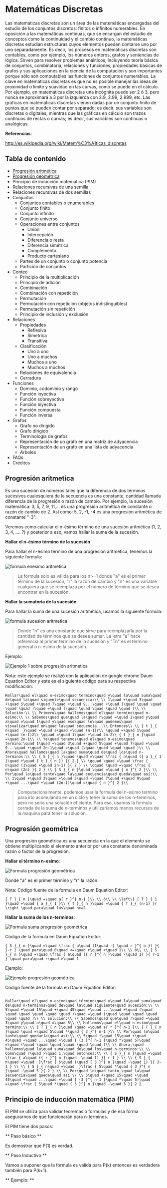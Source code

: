 # Matemáticas Discretas
Las matemáticas discretas son un área de las matemáticas encargadas del estudio de los conjuntos discretos: finitos o infinitos numerables. En oposición a las matemáticas continuas, que se encargan del estudio de conceptos como la continuidad y el cambio continuo, la matemáticas discretas estudian estructuras cuyos elementos pueden contarse uno por uno separadamente. Es decir, los procesos en matemáticas discretas son contables, como por ejemplo, los números enteros, grafos y sentencias de lógica. Sirven para resolver problemas analíticos, incluyendo teoría básica de conjuntos, combinatoria, relaciones y funciones, propiedades básicas de grafos y sus aplicaciones en la ciencia de la computación y son importantes porque sólo son computables las funciones de conjuntos numerables. La clave en matemáticas discretas es que no es posible manejar las ideas de proximidad o límite y suavidad en las curvas, como se puede en el cálculo. Por ejemplo, en matemáticas discretas una incógnita puede ser 2 ó 3, pero nunca se aproximará a 3 por la izquierda con 2.9, 2.99, 2.999, etc. Las gráficas en matemáticas discretas vienen dadas por un conjunto finito de puntos que se pueden contar por separado; es decir, sus variables son discretas o digitales, mientras que las gráficas en cálculo son trazos continuos de rectas o curvas; es decir, sus variables son continuas o analógicas.

**Referencias**:

http://es.wikipedia.org/wiki/Matem%C3%A1ticas_discretas

## Tabla de contenido

- [Progresión aritmética](#progresi%C3%B3n-aritmetica)
- [Progresión geométrica](#progresi%C3%B3n-geom%C3%A9trica)
- Principio de inducción matemática (PIM)
- Relaciones recursivas de una semilla
- Relaciones recursivas de dos semillas
- Conjuntos
    - Conjuntos contables o enumerables
    - Conjunto finito
    - Conjunto infinito
    - Conjunto universo
  - Operaciones entre conjuntos
    - Unión
    - Intercepción
    - Diferencia o resta
    - Diferencia simétrica
    - Complemento
    - Producto cartesiano
  - Partes de un conjunto o conjunto potencia
  - Partición de conjuntos
- Conteo
  - Principio de la multiplicación
  - Principio de adición
  - Combinación
  - Combinación con repetición
  - Permutación
  - Permutación con repetición (objetos indistinguibles)
  - Permutación sin repetición
  - Principio de inclusión y exclusión
- Relaciones
  - Propiedades
    - Reflexiva
    - Simetrica
    - Transitiva
  - Clasificación
    - Uno a uno
    - Uno a muchos
    - Muchos a uno
    - Muchos a muchos
  - Relaciones de equivalencia
  - Cerradura
- Funciones
  - Dominio, codominio y rango
  - Función inyectiva
  - Función sobreyectiva
  - Función biyectiva
  - Función compuesta
  - Función inversa
- Grafos
  - Grafo no dirigido
  - Grafo dirigido
  - Terminología de grafos
  - Representación de un grafo en una matriz de adyacencia
  - Representación de un grafo en una lista de adyacencia
  - Arboles
- FAQs
- Créditos

## Progresión aritmetica

Es una sucesión de números tales que la diferencia de dos términos sucesivos cualesquiera de la secuencia es una constante, cantidad llamada diferencia de la progresión o razón de cambio. Por ejemplo, la sucesión matemática: 3, 5, 7, 9, 11,... es una progresión aritmética de constante o razón de cambio de 2. Así como: 5, 2, -1, -4 es una progresión aritmética de constante "-3".

Veremos como calcular el n-ésimo término de una sucesión aritmética (1, 2, 3, 4, .... ?) y posterior a eso, vamos hallar la suma de la sucesión.

**Hallar el n-ésimo término de la sucesión**

Para hallar el n-ésimo término de una progresión aritmética, tenemos la siguiente formula:

![formula enesimo aritmetica](https://raw.githubusercontent.com/victorhtorres/SoyInformatico/master/MatematicasDiscretas/Images/formula-enesimo-artimetica.png)

>La formula solo es válida para los n>=1 donde "a" es el primer término de la sucesión, "r" la razón de cambio y "n" es una variable cualquiera que se reemplaza por el número de término que se desea encontrar en la sucesión. 

**Hallar la sumatoria de la sucesión**

Para hallar la suma de una sucesión aritmética, usamos la siguiente fórmula:

![formula sucesion aritmetica](https://raw.githubusercontent.com/victorhtorres/SoyInformatico/master/MatematicasDiscretas/Images/formula-suma-sucesion-artimetica.png)

>Donde "n" es una constante que sirve para reemplazarla por la cantidad de términos que se desea sumar. La letra "a" hace referencia al primer término de la sucesión y "Tn" es el término general o n-ésimo de la sucesión.

Ejemplo:

![Ejemplo 1 sobre progresión aritmetica](https://raw.githubusercontent.com/victorhtorres/SoyInformatico/master/MatematicasDiscretas/Images/ejemplo-1-progresion-aritmetica.png)

Nota: este ejemplo se realizó con la aplicación de google chrome Daum Equation Editor y este es el siguiente código para su respectiva modificación:

```plain
Hallar\quad el\quad n-esimo\quad termino\quad y\quad la\quad suma\quad de\quad la\quad siguente\quad secuencia:\\ \\ 1\quad +\quad 3\quad +\quad 5\quad +\quad 7\quad +\quad 9...\quad +\quad (\quad \quad \quad \quad \quad )\quad =\quad (\quad \quad \quad \quad \quad )\\ \\ Solución:\\ \\ Primero\quad hallemos\quad el\quad termino\quad n-esimo:\\ \\ Sabemos\quad que\quad la\quad r\quad =\quad 2\quad y\quad a\quad =\quad 1\quad y\quad eso\quad lo\quad podemos\quad visualizar\quad en\quad la\quad secuencia...\\ Entonces\\ \\ { t }_{ n\quad  }\quad =\quad a\quad +\quad (n-1)r\\ \qquad =\quad 1\quad +\quad (n-1)2\\ \qquad =\quad 1\quad +\quad 2n-2\\ { t }_{ n }\quad =\quad 2n-1\\ \\ Ya\quad tenemos\quad el\quad n-esimo\quad termino:\quad 1\quad +\quad 3\quad +\quad 5\quad +\quad 7\quad +\quad 9...\quad +\quad 2n-1\quad =\quad (\quad \quad \quad \quad )\\ \\ Ahora\quad hallamos\quad la\quad suma\quad de\quad los\quad n-terminos:\\ \\ { S }_{ n }\quad \quad =\quad \frac { n\quad ({ a }_{ 1 }\quad +\quad { t }_{ n }) }{ 2 } \\ \qquad \quad =\quad \frac { n\quad (1\quad +\quad 2n-1) }{ 2 } \\ \qquad \quad =\quad \frac { n\quad (2n) }{ 2 } \\ { S }_{ n }\quad \quad =\quad { n }^{ 2 }\\ \\ Por\quad lo\quad tanto\quad la\quad secuencia\quad queda\quad así:\\ \\ 1\quad +\quad 3\quad +\quad 5\quad +\quad 7\quad +\quad 9\quad +\quad ...\quad +\quad (2n-1)\quad =\quad { n }^{ 2 }\\ 
```


>Computacionalmente, podemos usar la formula del n-esimo termino para irlo acomulando en un ciclo y tener la suma de los n-terminos, pero no sería una solución eficiente. Para eso, usamos la formula cerrada de la suma de n-terminos y utilizariamos menos recursos de la maquina para tener la solución.

## Progresión geométrica

Una progresión geométrica es una secuencia en la que el elemento se obtiene multiplicando el elemento anterior por una constante denominada razón o factor de la progresión.

**Hallar el término n-esimo**:

![Formula progresión geométrica](https://raw.githubusercontent.com/victorhtorres/SoyInformatico/master/MatematicasDiscretas/Images/formula-progresion-geometrica.png)

Donde "a" es el primer término y "r" la razón.

Nota: Código fuente de la formula en Daum Equation Editor:

```plain
{ T }_{ n }\quad =\quad a{ r }^{ n-1 }\\ \\ ó\\ \\ \left\{ { T }_{ 1 }\quad =\quad { a }_{ 1 }\\ { T }_{ n }\quad =\quad { T }_{ (n-1) }r \right \quad para\quad los\quad n>=2
```


**Hallar la suma de los n-terminos**:

![Formula suma progresión geométrica](https://raw.githubusercontent.com/victorhtorres/SoyInformatico/master/MatematicasDiscretas/Images/formula-suma-termino-progresion-geometrica.png)

Código de la formula en Daum Equation Editor:

```plain
{ S }_{ n }\quad =\quad \frac { a\quad (1\quad -{ \quad r }^{ n }) }{ 1-r } \quad para\quad 0\quad <=\quad r\quad <\quad 1\\ \\ ó\\ \\ { S }_{ n }\quad =\quad \frac { a\quad ({ r }^{ n }\quad -\quad 1) }{ r-1 } \quad para\quad r\quad >\quad 1
```

Ejemplo:

![Ejemplo progresión geométrica](https://raw.githubusercontent.com/victorhtorres/SoyInformatico/master/MatematicasDiscretas/Images/ejemplo-1-progresion-geometrica.png)

Código fuente de la formula en Daum Equation Editor:

```plain

Hallar\quad el\quad n-esimo\quad término\quad y\quad la\quad suma\quad de\quad n-terminos\quad de\quad la\quad siguiente\quad sucesión:\\ \\ 5\quad +\quad 15\quad +\quad 45\quad +\quad ...\quad +\quad (\quad \quad \quad \quad \quad \quad )\quad =\quad (\quad \quad \quad \quad \quad \quad )\\ \\ Solución:\\ \\ Sabemos\quad que\quad r\quad =\quad 3\quad y\quad a\quad =\quad 5\\ \\ Hallemos\quad el\quad n-esimo\quad termino:\\ \\ { T }_{ n }\quad \quad =\quad a{ r }^{ n-1 }\\ { T }_{ n }\quad \quad =\quad 5\quad *\quad { 3 }^{ n-1 }\\ \\ Por\quad lo\quad tanto\quad quedaría\quad así:\\ \\ 5\quad +\quad 15\quad +\quad 45\quad +\quad ...\quad +\quad { (3 }^{ n-1 }\quad *\quad 5)\quad =\quad (\quad \quad \quad \quad \quad \quad )\\ \\ Ahora,\quad hallemos\quad la\quad suma\quad de\quad los\quad n-terminos:\\ \\ Como\quad r\quad >\quad 1,\quad entonces:\\ \\ { S }_{ n }\quad =\quad \frac { a\quad ({ r }^{ n }\quad -\quad 1) }{ r-1 } \\ \\ { S }_{ n\quad =\quad  }\frac { 5\quad (\quad { 3 }^{ n }\quad -\quad 1) }{ 3-1 } \\ \\ { S }_{ n\quad =\quad  }\frac { 5\quad *\quad { 3 }^{ n }\quad -\quad 5 }{ 2 } \\ \\ Por\quad lo\quad tanto,\quad la\quad secuencia\quad queda\quad así:\\ \\ 5\quad +\quad 15\quad +\quad 45\quad +\quad ...\quad +\quad { (3 }^{ n-1 }\quad *\quad 5)\quad =\quad \frac { 5\quad *\quad { 3 }^{ n }\quad -\quad 5 }{ 2 } 

```

## Principio de inducción matemática (PIM)

El PIM  se utiliza para validar teoremas o formulas y de esa forma asegurarnos de que funcionarán para n-terminos.

El PIM tiene dos pasos:

** Paso básico **

Es demostrar que P(1) es verdad.

** Paso Inductivo **

Vamos a suponer que la formula es valida para P(k) entonces es verdadera también para P(k+1).

** Ejemplo: **







